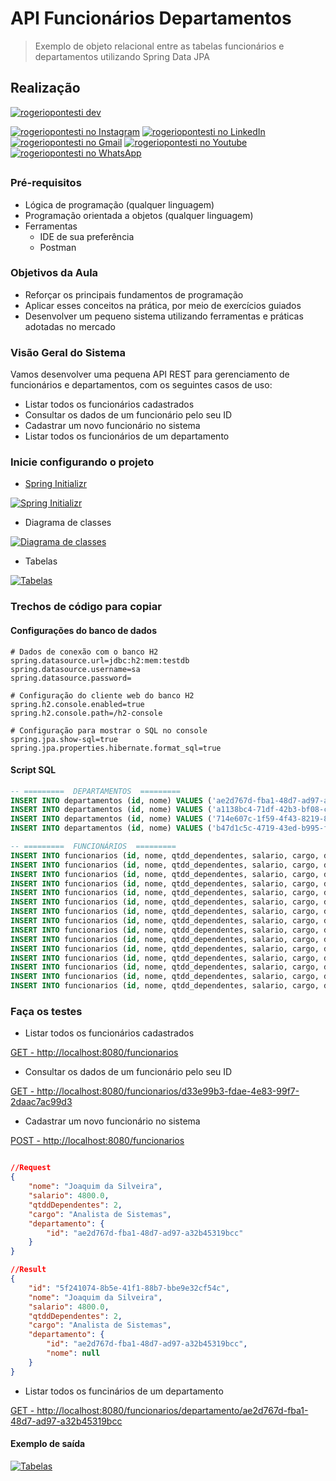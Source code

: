 #   API Funcionários Departamentos

> Exemplo de objeto relacional entre as tabelas funcionários e departamentos utilizando Spring Data JPA

## Realização

[![rogeriopontesti dev](https://i.postimg.cc/9MptbzH0/rogeriopontesti.png)](https://github.com/rogeriopontesti)

[![rogeriopontesti no Instagram](https://i.postimg.cc/J75T2knx/1298747-instagram-brand-logo-social-media-icon.png)](https://www.instagram.com/rogeriopontesti)
[![rogeriopontesti no LinkedIn](https://i.postimg.cc/vH8PFZxs/317725-linkedin-social-icon.png)](https://www.linkedin.com/in/rogeriopontesti)
[![rogeriopontesti no Gmail](https://i.postimg.cc/bN6mzf12/7089163-gmail-google-icon.png)](mailto:rogeriopontesti@gmail.com)
[![rogeriopontesti no Youtube](https://i.postimg.cc/kXyL89g5/4375133-logo-youtube-icon.png)](https://www.youtube.com/@rogeriopontesti)
[![rogeriopontesti no WhatsApp](https://i.postimg.cc/SKtXsVDd/1783351-chatting-messages-social-media-whatsapp-internet-icon.png)](https://wa.me/5548991877781)

##
### Pré-requisitos

- Lógica de programação (qualquer linguagem)
- Programação orientada a objetos (qualquer linguagem)
- Ferramentas
    - IDE de sua preferência
    - Postman

### Objetivos da Aula

- Reforçar os principais fundamentos de programação
- Aplicar esses conceitos na prática, por meio de exercícios guiados
- Desenvolver um pequeno sistema utilizando ferramentas e práticas adotadas no mercado

### Visão Geral do Sistema

Vamos desenvolver uma pequena API REST para gerenciamento de funcionários e departamentos, com os seguintes casos de uso:

- Listar todos os funcionários cadastrados
- Consultar os dados de um funcionário pelo seu ID
- Cadastrar um novo funcionário no sistema
- Listar todos os funcionários de um departamento

### Inicie configurando o projeto

- [Spring Initializr](https://start.spring.io/)

[![Spring Initializr](https://i.postimg.cc/wv8SzYDd/start-spring-io-funcionarios-departamentos.png)](https://i.postimg.cc/wv8SzYDd/start-spring-io-funcionarios-departamentos.png)

- Diagrama de classes

[![Diagrama de classes](https://i.postimg.cc/tCDtWstM/1.png)](https://i.postimg.cc/tCDtWstM/1.png)

- Tabelas

[![Tabelas](https://i.postimg.cc/zfX8PP9j/Funcionario.png)](https://i.postimg.cc/zfX8PP9j/Funcionario.png)

### Trechos de código para copiar

#### Configurações do banco de dados

```
# Dados de conexão com o banco H2
spring.datasource.url=jdbc:h2:mem:testdb
spring.datasource.username=sa
spring.datasource.password=

# Configuração do cliente web do banco H2
spring.h2.console.enabled=true
spring.h2.console.path=/h2-console

# Configuração para mostrar o SQL no console
spring.jpa.show-sql=true
spring.jpa.properties.hibernate.format_sql=true
```

#### Script SQL

```sql
-- =========  DEPARTAMENTOS  =========
INSERT INTO departamentos (id, nome) VALUES ('ae2d767d-fba1-48d7-ad97-a32b45319bcc', 'Superintendência de Transformação Digital');
INSERT INTO departamentos (id, nome) VALUES ('a1138bc4-71df-42b3-bf08-c244670a45e0', 'Superintendência de Tecnologia da Informação');
INSERT INTO departamentos (id, nome) VALUES ('714e607c-1f59-4f43-8219-84ea98022e34', 'Superintendência de Modernização e Gestão');
INSERT INTO departamentos (id, nome) VALUES ('b47d1c5c-4719-43ed-b995-fa84676576b1', 'Superintendência de Planejamento e Parcerias');

-- =========  FUNCIONÁRIOS  =========
INSERT INTO funcionarios (id, nome, qtdd_dependentes, salario, cargo, departamento_id) VALUES ('d33e99b3-fdae-4e83-99f7-2daac7ac99d3', 'Ana Paula Silva', 2, 4500.00, 'Analista de Sistemas', 'ae2d767d-fba1-48d7-ad97-a32b45319bcc');
INSERT INTO funcionarios (id, nome, qtdd_dependentes, salario, cargo, departamento_id) VALUES ('8fa0cba8-38ec-4f73-9e04-5f51255688d7', 'Carlos Alberto Souza', 1, 5200.00, 'Desenvolvedor Backend', 'ae2d767d-fba1-48d7-ad97-a32b45319bcc');
INSERT INTO funcionarios (id, nome, qtdd_dependentes, salario, cargo, departamento_id) VALUES ('2f6acc89-1226-4839-9538-0c70242dae4f', 'Fernanda Lima', 0, 4800.00, 'Analista de Transformação Digital', 'a1138bc4-71df-42b3-bf08-c244670a45e0');
INSERT INTO funcionarios (id, nome, qtdd_dependentes, salario, cargo, departamento_id) VALUES ('da0c2fc7-3bae-4ed1-9fcb-e7c21a43e7ad', 'Marcos Vinícius Oliveira', 3, 6000.00, 'Coordenador de Projetos', 'a1138bc4-71df-42b3-bf08-c244670a45e0');
INSERT INTO funcionarios (id, nome, qtdd_dependentes, salario, cargo, departamento_id) VALUES ('f935ba5c-d33f-4b51-ba68-2945af74e3c2', 'Juliana Andrade', 0, 5500.00, 'Especialista em Redes', 'a1138bc4-71df-42b3-bf08-c244670a45e0');
INSERT INTO funcionarios (id, nome, qtdd_dependentes, salario, cargo, departamento_id) VALUES ('a66ae08e-210e-404f-aca8-12a3898d300a', 'Roberto Santos', 2, 4800.00, 'Administrador de Banco de Dados', 'a1138bc4-71df-42b3-bf08-c244670a45e0');
INSERT INTO funcionarios (id, nome, qtdd_dependentes, salario, cargo, departamento_id) VALUES ('ac9fd7bb-4102-4aff-9dc5-136e03b354b9', 'Larissa Costa', 1, 6200.00, 'Arquiteta de Soluções', 'a1138bc4-71df-42b3-bf08-c244670a45e0');
INSERT INTO funcionarios (id, nome, qtdd_dependentes, salario, cargo, departamento_id) VALUES ('74cff892-f5cb-438f-acaf-82ebcd566fd1', 'Diego Fernandes', 0, 7000.00, 'Gerente de Infraestrutura', 'a1138bc4-71df-42b3-bf08-c244670a45e0');
INSERT INTO funcionarios (id, nome, qtdd_dependentes, salario, cargo, departamento_id) VALUES ('3ce99085-bade-4b13-8b31-70c3319c99ca', 'Lucas Pereira', 2, 4600.00, 'Analista de Processos', 'a1138bc4-71df-42b3-bf08-c244670a45e0');
INSERT INTO funcionarios (id, nome, qtdd_dependentes, salario, cargo, departamento_id) VALUES ('06d36320-70b0-4fd7-a469-7de47ab4111d', 'Mariana Rocha', 1, 5000.00, 'Consultora de Gestão', '714e607c-1f59-4f43-8219-84ea98022e34');
INSERT INTO funcionarios (id, nome, qtdd_dependentes, salario, cargo, departamento_id) VALUES ('311e8efd-50d9-4506-ad7d-1f8bc1f87930', 'Eduardo Gonçalves', 0, 5300.00, 'Coordenador Administrativo', '714e607c-1f59-4f43-8219-84ea98022e34');
INSERT INTO funcionarios (id, nome, qtdd_dependentes, salario, cargo, departamento_id) VALUES ('bdc4f01f-ea07-45e5-b3c2-ea6810e0fcb5', 'Isabela Martins', 4, 5800.00, 'Especialista em Indicadores', '714e607c-1f59-4f43-8219-84ea98022e34');
INSERT INTO funcionarios (id, nome, qtdd_dependentes, salario, cargo, departamento_id) VALUES ('44e121a8-52ad-4502-9e55-a7690fd79a65', 'Patrícia Almeida', 0, 5400.00, 'Analista de Planejamento', 'a1138bc4-71df-42b3-bf08-c244670a45e0');
INSERT INTO funcionarios (id, nome, qtdd_dependentes, salario, cargo, departamento_id) VALUES ('d84f09a3-6b81-45be-888f-42030409d73f', 'Renato Vieira', 2, 6000.00, 'Consultor de Parcerias', 'a1138bc4-71df-42b3-bf08-c244670a45e0');
INSERT INTO funcionarios (id, nome, qtdd_dependentes, salario, cargo, departamento_id) VALUES ('00329b62-c4d1-4c9f-bb4d-39a4ed7eddf5', 'Amanda Nogueira', 1, 6500.00, 'Gerente de Planejamento Estratégico', 'b47d1c5c-4719-43ed-b995-fa84676576b1');
```

### Faça os testes

- Listar todos os funcionários cadastrados

[GET - http://localhost:8080/funcionarios](http://localhost:8080/funcionarios)

- Consultar os dados de um funcionário pelo seu ID

[GET - http://localhost:8080/funcionarios/d33e99b3-fdae-4e83-99f7-2daac7ac99d3](http://localhost:8080/funcionarios/d33e99b3-fdae-4e83-99f7-2daac7ac99d3)

- Cadastrar um novo funcionário no sistema

[POST - http://localhost:8080/funcionarios](http://localhost:8080/funcionarios)

```json

//Request
{
    "nome": "Joaquim da Silveira",
    "salario": 4800.0,
    "qtddDependentes": 2,
    "cargo": "Analista de Sistemas",
    "departamento": {
        "id": "ae2d767d-fba1-48d7-ad97-a32b45319bcc"
    }
}

//Result
{
    "id": "5f241074-8b5e-41f1-88b7-bbe9e32cf54c",
    "nome": "Joaquim da Silveira",
    "salario": 4800.0,
    "qtddDependentes": 2,
    "cargo": "Analista de Sistemas",
    "departamento": {
        "id": "ae2d767d-fba1-48d7-ad97-a32b45319bcc",
        "nome": null
    }
}

```

- Listar todos os funcinários de um departamento

[GET - http://localhost:8080/funcionarios/departamento/ae2d767d-fba1-48d7-ad97-a32b45319bcc](http://localhost:8080/funcionarios/departamento/ae2d767d-fba1-48d7-ad97-a32b45319bcc)


#### Exemplo de saída

[![Tabelas](https://i.postimg.cc/dtCHZbqx/resultado-final.png)](https://i.postimg.cc/dtCHZbqx/resultado-final.png)
